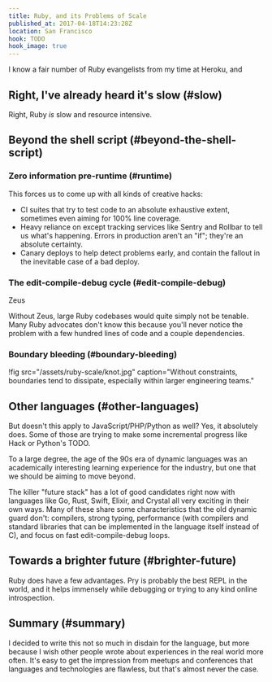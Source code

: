 ```yaml
---
title: Ruby, and its Problems of Scale
published_at: 2017-04-18T14:23:28Z
location: San Francisco
hook: TODO
hook_image: true
---
```


I know a fair number of Ruby evangelists from my time at
Heroku, and 

## Right, I've already heard it's slow (#slow)

Right, Ruby _is_ slow and resource intensive.

## Beyond the shell script (#beyond-the-shell-script)

### Zero information pre-runtime (#runtime)

This forces us to come up with all kinds of creative hacks:

* CI suites that try to test code to an absolute exhaustive
  extent, sometimes even aiming for 100% line coverage.
* Heavy reliance on except tracking services like Sentry
  and Rollbar to tell us what's happening. Errors in
  production aren't an "if"; they're an absolute certainty.
* Canary deploys to help detect problems early, and contain
  the fallout in the inevitable case of a bad deploy.

### The edit-compile-debug cycle (#edit-compile-debug)

Zeus

Without Zeus, large Ruby codebases would quite simply not
be tenable. Many Ruby advocates don't know this because
you'll never notice the problem with a few hundred lines of
code and a couple dependencies.

### Boundary bleeding (#boundary-bleeding)

!fig src="/assets/ruby-scale/knot.jpg" caption="Without constraints, boundaries tend to dissipate, especially within larger engineering teams."

## Other languages (#other-languages)

But doesn't this apply to JavaScript/PHP/Python as well?
Yes, it absolutely does. Some of those are trying to make
some incremental progress like Hack or Python's TODO.

To a large degree, the age of the 90s era of dynamic
languages was an academically interesting learning
experience for the industry, but one that we should be
aiming to move beyond.

The killer "future stack" has a lot of good candidates
right now with languages like Go, Rust, Swift, Elixir, and
Crystal all very exciting in their own ways. Many of these
share some characteristics that the old dynamic guard
don't: compilers, strong typing, performance (with
compilers and standard libraries that can be implemented in
the language itself instead of C), and focus on fast
edit-compile-debug loops.

## Towards a brighter future (#brighter-future)

Ruby does have a few advantages. Pry is probably the best
REPL in the world, and it helps immensely while debugging
or trying to any kind online introspection.

## Summary (#summary)

I decided to write this not so much in disdain for the
language, but more because I wish other people wrote about
experiences in the real world more often. It's easy to get
the impression from meetups and conferences that languages
and technologies are flawless, but that's almost never the
case.
